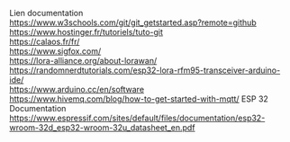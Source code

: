 Lien documentation <br>
https://www.w3schools.com/git/git_getstarted.asp?remote=github <br>
https://www.hostinger.fr/tutoriels/tuto-git <br>
https://calaos.fr/fr/ <br>
https://www.sigfox.com/ <br>
https://lora-alliance.org/about-lorawan/ <br>
https://randomnerdtutorials.com/esp32-lora-rfm95-transceiver-arduino-ide/ <br>
https://www.arduino.cc/en/software <br>
https://www.hivemq.com/blog/how-to-get-started-with-mqtt/
ESP 32 Documentation
  https://www.espressif.com/sites/default/files/documentation/esp32-wroom-32d_esp32-wroom-32u_datasheet_en.pdf
